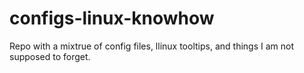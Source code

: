 # configs-linux-knowhow
Repo with a mixtrue of config files, llinux tooltips, and things I am not supposed to forget.
